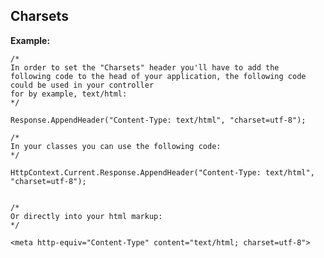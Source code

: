 
Charsets
-------

**Example:**


	/*
    In order to set the "Charsets" header you'll have to add the 
    following code to the head of your application, the following code could be used in your controller 
    for by example, text/html:
    */
    
    Response.AppendHeader("Content-Type: text/html", "charset=utf-8"); 
    
	/*
	In your classes you can use the following code:
	*/
	
	HttpContext.Current.Response.AppendHeader("Content-Type: text/html", "charset=utf-8"); 
	

	/*
	Or directly into your html markup:
	*/
	
	<meta http-equiv="Content-Type" content="text/html; charset=utf-8">
	


	